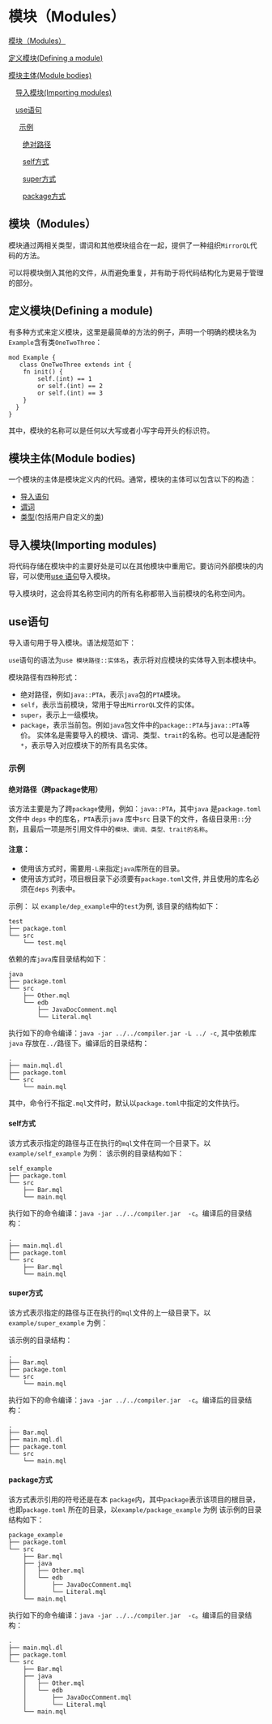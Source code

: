 # 模块（Modules）

[模块（Modules）](#模块modules)

[定义模块(Defining a module)](#定义模块defining-a-module)

[模块主体(Module bodies)](#模块主体module-bodies)

&ensp;&ensp;[导入模块(Importing modules)](#导入模块importing-modules)

&ensp;&ensp;[use语句](#use语句)

&ensp;&ensp;&ensp;[示例](#示例)

&ensp;&ensp;&ensp;&ensp;[绝对路径](#绝对路径跨package使用)

&ensp;&ensp;&ensp;&ensp;[self方式](#self方式)

&ensp;&ensp;&ensp;&ensp;[super方式](#super方式)

&ensp;&ensp;&ensp;&ensp;[package方式](#package方式)

## 模块（Modules）

模块通过两相关类型，谓词和其他模块组合在一起，提供了一种组织`MirrorQL`代码的方法。

可以将模块倒入其他的文件，从而避免重复，并有助于将代码结构化为更易于管理的部分。

## 定义模块(Defining a module)

有多种方式来定义模块，这里是最简单的方法的例子，声明一个明确的模块名为`Example`含有类`OneTwoThree`：

```
mod Example {
   class OneTwoThree extends int {
    fn init() {
        self.(int) == 1
        or self.(int) == 2
        or self.(int) == 3
    }
  }
}
```

其中，模块的名称可以是任何以大写或者小写字母开头的标识符。

## 模块主体(Module bodies)

一个模块的主体是模块定义内的代码。通常，模块的主体可以包含以下的构造：

* [导入语句](#导入模块importing-modules)
* [谓词](./Predicates谓词.md)
* [类型](./BasicDataTypes基本数据类型.md)(包括用户自定义的[类](./Class类.md))

## 导入模块(Importing modules)

将代码存储在模块中的主要好处是可以在其他模块中重用它。要访问外部模块的内容，可以使用[use 语句](#use语句)导入模块。

导入模块时，这会将其名称空间内的所有名称都带入当前模块的名称空间内。

## use语句

导入语句用于导入模块。语法规范如下：

`use`语句的语法为`use 模块路径::实体名`，表示将对应模块的实体导入到本模块中。

模块路径有四种形式：

* 绝对路径，例如`java::PTA`，表示`java`包的`PTA`模块。
* `self`，表示当前模块，常用于导出`MirrorQL`文件的实体。
* `super`，表示上一级模块。
* `package`，表示当前包。例如`java`包文件中的`package::PTA`与`java::PTA`等价。
实体名是需要导入的模块、谓词、类型、`trait`的名称。也可以是通配符`*`，表示导入对应模块下的所有具名实体。

### 示例

#### 绝对路径（跨package使用）
该方法主要是为了跨`package`使用，例如：`java::PTA`，其中`java` 是`package.toml`文件中 `deps` 中的库名，`PTA`表示`java` 库中`src` 目录下的文件，各级目录用`::`分割，且最后一项是所引用文件中的`模块、谓词、类型、trait的名称`。

#### 注意：
* 使用该方式时，需要用`-L`来指定`java`库所在的目录。
* 使用该方式时，项目根目录下必须要有`package.toml`文件, 并且使用的库名必须在`deps` 列表中。

示例：
以  `example/dep_example`中的`test`为例, 该目录的结构如下：
```
test
├── package.toml
└── src
    └── test.mql
```
依赖的库`java`库目录结构如下：
```
java
├── package.toml
└── src
    ├── Other.mql
    └── edb
        ├── JavaDocComment.mql
        └── Literal.mql
```
执行如下的命令编译：`java -jar ../../compiler.jar -L ../ -c`, 其中依赖库`java` 存放在`../`路径下。编译后的目录结构：
```
.
├── main.mql.dl
├── package.toml
└── src
    └── main.mql
```
其中，命令行不指定`.mql`文件时，默认以`package.toml`中指定的文件执行。

#### self方式
该方式表示指定的路径与正在执行的`mql`文件在同一个目录下。以`example/self_example` 为例：
该示例的目录结构如下：
```
self_example
├── package.toml
└── src
    ├── Bar.mql
    └── main.mql
```

执行如下的命令编译：`java -jar ../../compiler.jar  -c`。编译后的目录结构：
```
.
├── main.mql.dl
├── package.toml
└── src
    ├── Bar.mql
    └── main.mql
```

#### super方式
该方式表示指定的路径与正在执行的`mql`文件的上一级目录下。以`example/super_example` 为例：

该示例的目录结构：
```
.
├── Bar.mql
├── package.toml
└── src
    └── main.mql
```
执行如下的命令编译：`java -jar ../../compiler.jar  -c`。编译后的目录结构：
```
.
├── Bar.mql
├── main.mql.dl
├── package.toml
└── src
    └── main.mql

```

#### package方式

该方式表示引用的符号还是在本 `package`内，其中`package`表示该项目的根目录，也即`package.toml` 所在的目录，以`example/package_example` 为例
该示例的目录结构如下：
```
package_example
├── package.toml
└── src
    ├── Bar.mql
    ├── java
    │   ├── Other.mql
    │   └── edb
    │       ├── JavaDocComment.mql
    │       └── Literal.mql
    └── main.mql
```
执行如下的命令编译：`java -jar ../../compiler.jar  -c`。编译后的目录结构：
```
.
├── main.mql.dl
├── package.toml
└── src
    ├── Bar.mql
    ├── java
    │   ├── Other.mql
    │   └── edb
    │       ├── JavaDocComment.mql
    │       └── Literal.mql
    └── main.mql
```